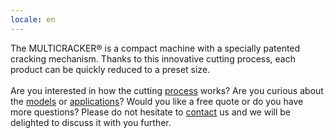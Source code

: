 ```yaml
---
locale: en
---
```

The MULTICRACKER® is a compact machine with a specially patented cracking mechanism. Thanks to this innovative cutting process, each product can be quickly reduced to a preset size.
<br/><br/>
Are you interested in how the cutting [process](/en/process) works? Are you curious about the [models](/en/models) or [applications](/en/applications)? Would you like a free quote or do you have more questions? Please do not hesitate to [contact](/en/contact) us and we will be delighted to discuss it with you further.